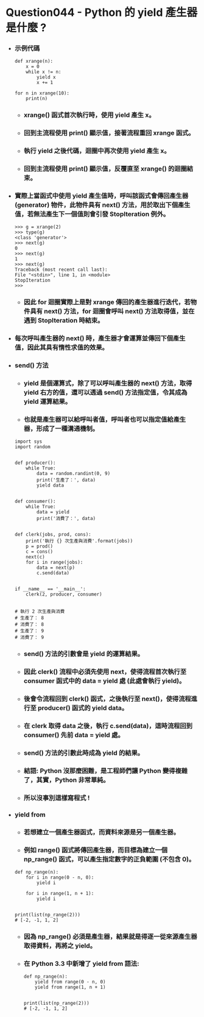 Question044 - Python 的 yield 產生器是什麼 ?
=====
* ### 示例代碼
    ```
    def xrange(n):
        x = 0
        while x != n:
            yield x
            x += 1

    for n in xrange(10):
        print(n)
    ```
    * ### xrange() 函式首次執行時，使用 yield 產生 x。
    * ### 回到主流程使用 print() 顯示值，接著流程重回 xrange 函式。
    * ### 執行 yield 之後代碼，迴圈中再次使用 yield 產生 x。
    * ### 回到主流程使用 print() 顯示值，反覆直至 xrange() 的迴圈結束。
* ### 實際上當函式中使用 yield 產生值時，呼叫該函式會傳回產生器 (generator) 物件，此物件具有 __next__() 方法，用於取出下個產生值，若無法產生下一個值則會引發 StopIteration 例外。
    ```
    >>> g = xrange(2)
    >>> type(g)
    <class 'generator'>
    >>> next(g)
    0
    >>> next(g)
    1
    >>> next(g)
    Traceback (most recent call last):
    File "<stdin>", line 1, in <module>
    StopIteration
    >>>
    ```
    * ### 因此 for 迴圈實際上是對 xrange 傳回的產生器進行迭代，若物件具有 __next__() 方法，for 迴圈會呼叫 __next__() 方法取得值，並在遇到 StopIteration 時結束。
* ### 每次呼叫產生器的 __next__() 時，產生器才會運算並傳回下個產生值，因此其具有惰性求值的效果。
* ### send() 方法
    * ### yield 是個運算式，除了可以呼叫產生器的 __next__() 方法，取得 yield 右方的值，還可以透過 send() 方法指定值，令其成為 yield 運算結果。
    * ### 也就是產生器可以給呼叫者值，呼叫者也可以指定值給產生器，形成了一種溝通機制。
    ```
    import sys
    import random


    def producer():
        while True:
            data = random.randint(0, 9)
            print('生產了：', data)
            yield data


    def consumer():
        while True:
            data = yield
            print('消費了：', data)


    def clerk(jobs, prod, cons):
        print('執行 {} 次生產與消費'.format(jobs))
        p = prod()
        c = cons()
        next(c)  
        for i in range(jobs):
            data = next(p)
            c.send(data)


    if __name__ == '__main__':
        clerk(2, producer, consumer)

    
    # 執行 2 次生產與消費
    # 生產了： 8
    # 消費了： 8
    # 生產了： 9
    # 消費了： 9
    ```
    * ### send() 方法的引數會是 yield 的運算結果。
    * ### 因此 clerk() 流程中必須先使用 next，使得流程首次執行至 consumer 函式中的 data = yield 處 (此處會執行 yield)。
    * ### 後會令流程回到 clerk() 函式，之後執行至 next()，使得流程進行至 producer() 函式的 yield data。
    * ### 在 clerk 取得 data 之後，執行 c.send(data)，這時流程回到 consumer() 先前 data = yield 處。
    * ### send() 方法的引數此時成為 yield 的結果。
    * ### 結語: Python 沒那麼困難，是工程師們讓 Python 變得複雜了，其實，Python 非常單純。
    * ### 所以沒事別這樣寫程式 !
* ### yield from
    * ### 若想建立一個產生器函式，而資料來源是另一個產生器。
    * ### 例如 range() 函式將傳回產生器，而目標為建立一個 np_range() 函式，可以產生指定數字的正負範圍 (不包含 0)。
    ```
    def np_range(n):
        for i in range(0 - n, 0):
            yield i

        for i in range(1, n + 1):
            yield i


    print(list(np_range(2)))
    # [-2, -1, 1, 2]
    ```
    * ### 因為 np_range() 必須是產生器，結果就是得逐一從來源產生器取得資料，再將之 yield。
    * ### 在 Python 3.3 中新增了 yield from 語法:
        ```
        def np_range(n):
            yield from range(0 - n, 0)
            yield from range(1, n + 1)


        print(list(np_range(2)))
        # [-2, -1, 1, 2]
        ```
<br />
